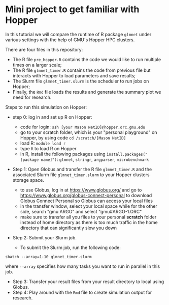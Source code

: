 # Mini project to get familiar with Hopper

In this tutorial we will compare the runtime of R package `glmnet` under various settings with the help of GMU's Hopper HPC clusters. 

There are four files in this repository: 

- The R file `pre_hopper.R` contains the code we would like to run multiple times on a larger scale; 
- The R file `glmnet_timer.R` contains the code from previous file but interacts with Hopper to load parameters and save results; 
- The Slurm file `glmnet_timer.slurm` is the scheduler to run jobs on Hopper;
- Finally, the `Rmd` file loads the results and generate the summary plot we need for research. 

Steps to run this simulation on Hopper: 

- step 0: log in and set up R on Hopper: 
  - code for login: `ssh [your Mason NetID]@hopper.orc.gmu.edu` 
  - go to your scratch folder, which is your "personal playground" on Hopper, by using code `cd /scratch/[Mason NetID]`
  - load R: `module load r` 
  - type `R` to load R on Hopper 
  - in R, install the following packages using `install.packages("[package name]")`: `glmnet`, `stringr`, `argparser`, `microbenchmark`

- Step 1: Open Globus and transfer the R file `glmnet_timer.R` and the associated Slurm file `glmnet_timer.slurm` to your Hopper clusters storage space. 
  - to use Globus, log in at https://www.globus.org/ and go to https://www.globus.org/globus-connect-personal to download Globus Connect Personal so Globus can access your local files
  - in the transfer window, select your local space while for the other side, search "gmu ARGO" and select "gmu#ARGO-1.ORC"
  - make sure to transfer all you files to your personal **scratch** folder instead of home directory as there is too much traffic in the home directory that can significantly slow you down
- Step 2: Submit your Slurm job. 
  - To submit the Slurm job, run the following code: 

`sbatch --array=1-10 glmnet_timer.slurm` 

where `--array` specifies how many tasks you want to run in parallel in this job. 

- Step 3: Transfer your result files from your result directory to local using Globus. 
- Step 4: Play around with the `Rmd` file to create simulation output for research. 


